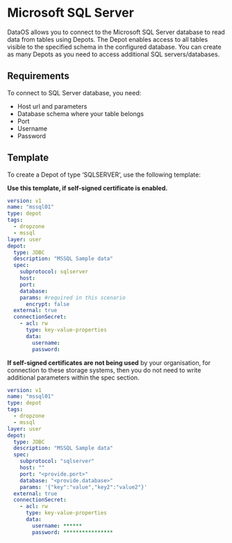 # **Microsoft SQL Server**

DataOS allows you to connect to the Microsoft SQL Server database to read data from tables using Depots. The Depot enables access to all tables visible to the specified schema in the configured database. You can create as many Depots as you need to access additional SQL servers/databases.

## **Requirements**

To connect to SQL Server database, you need:

- Host url and parameters
- Database schema where your table belongs
- Port
- Username
- Password

## **Template**

To create a Depot of type ‘SQLSERVER‘, use the following template:

**Use this template, if self-signed certificate is enabled.**

```yaml
version: v1
name: "mssql01"
type: depot
tags:
  - dropzone
  - mssql
layer: user
depot:
  type: JDBC
  description: "MSSQL Sample data"
  spec:
    subprotocol: sqlserver
    host: 
    port: 
    database:
    params: #required in this scenario
      encrypt: false
  external: true
  connectionSecret:
    - acl: rw
      type: key-value-properties
      data:
        username:
        password: 
```

**If self-signed certificates are not being used** by your organisation, for connection to these storage systems, then you do not need to write additional parameters within the spec section.

```yaml
version: v1
name: "mssql01"
type: depot
tags:
  - dropzone
  - mssql
layer: user
depot:
  type: JDBC
  description: "MSSQL Sample data"
  spec:
    subprotocol: "sqlserver"
    host: ""
    port: "<provide.port>"
    database: "<provide.database>"
    params: '{"key":"value","key2":"value2"}'
  external: true
  connectionSecret:
    - acl: rw
      type: key-value-properties
      data:
        username: ******
        password: ****************
```